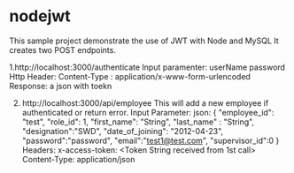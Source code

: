 # nodejwt
This sample project demonstrate the use of JWT with Node and MySQL
It creates two POST endpoints.


1.http://localhost:3000/authenticate
  Input paramenter:
    userName
    password
 Http Header:
    Content-Type : application/x-www-form-urlencoded
 Response:
    a json with toekn


2. http://localhost:3000/api/employee This will add a new employee if authenticated or return error.
   Input Parameter:
    json: {
	"employee_id": "test",
              "role_id": 1,
              "first_name": "String",
              "last_name" : "String",
              "designation":"SWD",
              "date_of_joining": "2012-04-23",
              "password":"password",
              "email":"test1@test.com",
              "supervisor_id":0
    }  
    Headers:
        x-access-token: <Token String received from 1st call>  
        Content-Type: application/json        